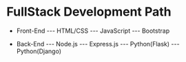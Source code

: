 # FullStack Development Path
- Front-End
--- HTML/CSS
--- JavaScript
--- Bootstrap

- Back-End
--- Node.js
--- Express.js
--- Python(Flask)
--- Python(Django)
